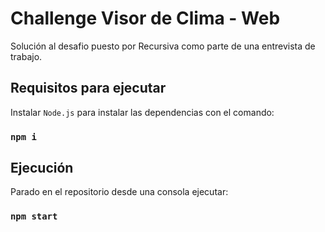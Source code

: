# Challenge Visor de Clima - Web

Solución al desafio puesto por Recursiva como parte de una entrevista de trabajo.

## Requisitos para ejecutar

Instalar `Node.js` para instalar las dependencias con el comando:
### `npm i`

## Ejecución
Parado en el repositorio desde una consola ejecutar:
### `npm start`
